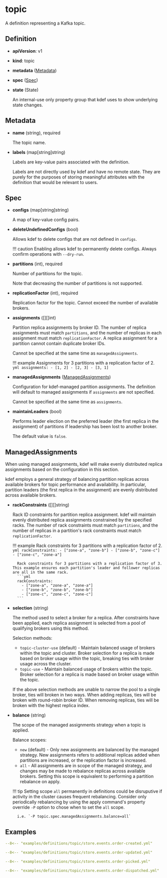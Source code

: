 # topic

A definition representing a Kafka topic.

## Definition

- **apiVersion**: v1
- **kind**: topic
- **metadata** ([Metadata](#metadata))
- **spec** ([Spec](#spec))
- **state** (State)

    An internal-use only property group that kdef uses to show underlying state changes.

## Metadata

- **name** (string), required

    The topic name.

- **labels** (map[string]string)

    Labels are key-value pairs associated with the definition.

    Labels are not directly used by kdef and have no remote state.
    They are purely for the purposes of storing meaningful attributes with the definition that would be relevant to users.

## Spec

- **configs** (map[string]string)

    A map of key-value config pairs.

- **deleteUndefinedConfigs** (bool)

    Allows kdef to delete configs that are not defined in `configs`.

    !!! caution
        Enabling allows kdef to permanently delete configs. Always confirm operations with `--dry-run`.

- **partitions** (int), required

    Number of partitions for the topic.

    Note that decreasing the number of partitions is not supported.

- **replicationFactor** (int), required

    Replication factor for the topic. Cannot exceed the number of available brokers.

- **assignments** ([][]int)

    Partition replica assignments by broker ID.
    The number of replica assignments must match `partitions`, and the number of replicas in each assignment must match `replicationFactor`.
    A replica assignment for a partition cannot contain duplicate broker IDs.

    Cannot be specified at the same time as `managedAssignments`.

    !!! example
        Assignments for 3 partitions with a replication factor of 2.
        ```yml
        assignments:
        - [1, 2]
        - [2, 3]
        - [3, 1]
        ```

- **managedAssignments** ([ManagedAssignments](#managedassignments))

    Configuration for kdef-managed partition assignments.
    The definition will default to managed assignments if `assignments` are not specified.

    Cannot be specified at the same time as `assignments`.

- **maintainLeaders** (bool)

    Performs leader election on the preferred leader (the first replica in the assignment) of partitions if leadership has been lost to another broker.

    The default value is `false`.

## ManagedAssignments

When using managed assignments, kdef will make evenly distributed replica assignments based on the configuration in this section.

kdef employs a general strategy of balancing partition replicas across available brokers for topic performance and availability.
In particular, partition leaders (the first replica in the assignment) are evenly distributed across available brokers.

- **rackConstraints** ([][]string)

    Rack ID constraints for partition replica assignment.
    kdef will maintain evenly distributed replica assignments constrained by the specified racks.
    The number of rack constraints must match `partitions`, and the number of replicas in a partition's rack constraints must match `replicationFactor`.

    !!! example
        Rack constraints for 3 partitions with a replication factor of 2.
        ```yml
        rackConstraints:
          - ["zone-a", "zone-b"]
          - ["zone-b", "zone-c"]
          - ["zone-c", "zone-a"]
        ```

        Rack constraints for 3 partitions with a replication factor of 3. This example ensures each partition's leader and follower replicas are all in the same rack.
        ```yml
        rackConstraints:
          - ["zone-a", "zone-a", "zone-a"]
          - ["zone-b", "zone-b", "zone-b"]
          - ["zone-c", "zone-c", "zone-c"]
        ```

- **selection** (string)

    The method used to select a broker for a replica.
    After constraints have been applied, each replica assignment is selected from a pool of qualifying brokers using this method.

    Selection methods:

    - `topic-cluster-use` (default) - Maintain balanced usage of brokers within the topic and cluster. Broker selection for a replica is made based on broker usage within the topic, breaking ties with broker usage across the cluster.
    - `topic-use` - Maintain balanced usage of brokers within the topic. Broker selection for a replica is made based on broker usage within the topic.

    If the above selection methods are unable to narrow the pool to a single broker, ties will broken in two ways.
    When adding replicas, ties will be broken with round-robin broker ID.
    When removing replicas, ties will be broken with the highest replica index.

- **balance** (string)

    The scope of the managed assignments strategy when a topic is applied.

    Balance scopes:

    - `new` (default) - Only new assignments are balanced by the managed strategy. New assignments refers to additional replicas added when partitions are increased, or the replication factor is increased.
    - `all` - All assignments are in scope of the managed strategy, and changes may be made to rebalance replicas across available brokers. Setting this scope is equivalent to performing a partition rebalance on apply.

    !!! tip
        Setting scope `all` permanently in definitions could be disruputive if activity in the cluster causes frequent rebalancing.
        Consider only periodically rebalancing by using the apply command's property override `-P` option to chose when to set the `all` scope.

        i.e. `-P topic.spec.managedAssignments.balance=all`

## Examples

```yml
--8<-- "examples/definitions/topic/store.events.order-created.yml"
```

```yml
--8<-- "examples/definitions/topic/store.events.order-updated.yml"
```

```yml
--8<-- "examples/definitions/topic/store.events.order-picked.yml"
```

```yml
--8<-- "examples/definitions/topic/store.events.order-dispatched.yml"
```
